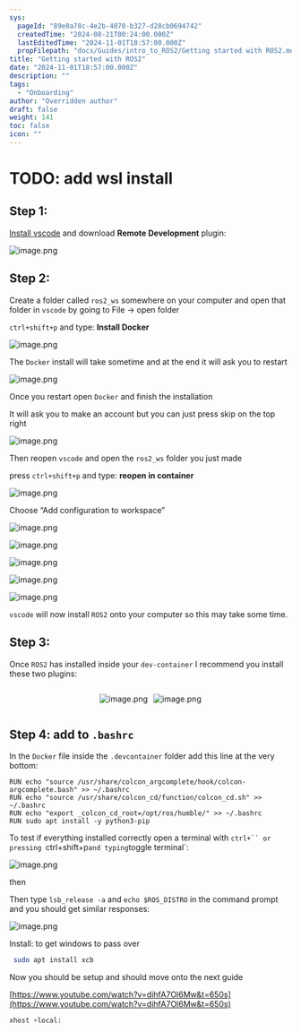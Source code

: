 ```yaml
---
sys:
  pageId: "89e0a78c-4e2b-4070-b327-d28cb0694742"
  createdTime: "2024-08-21T00:24:00.000Z"
  lastEditedTime: "2024-11-01T18:57:00.000Z"
  propFilepath: "docs/Guides/intro_to_ROS2/Getting started with ROS2.md"
title: "Getting started with ROS2"
date: "2024-11-01T18:57:00.000Z"
description: ""
tags:
  - "Onboarding"
author: "Overridden author"
draft: false
weight: 141
toc: false
icon: ""
---
```


# TODO: add wsl install

## Step 1:

[Install vscode](https://code.visualstudio.com/download) and download **Remote Development** plugin:

![image.png](https://prod-files-secure.s3.us-west-2.amazonaws.com/d518164a-d88e-44d1-a4ee-3adb3bd8bce0/efb52993-1881-4a40-b95e-6f020334f022/image.png?X-Amz-Algorithm=AWS4-HMAC-SHA256&X-Amz-Content-Sha256=UNSIGNED-PAYLOAD&X-Amz-Credential=ASIAZI2LB466S3OXTUAF%2F20250421%2Fus-west-2%2Fs3%2Faws4_request&X-Amz-Date=20250421T004232Z&X-Amz-Expires=3600&X-Amz-Security-Token=IQoJb3JpZ2luX2VjECYaCXVzLXdlc3QtMiJGMEQCIHk6ChDyoZw0pKOAcb%2BpT47DvX4%2FZj50wPCNe3sn8G%2BZAiBhZ0y0cwc5Eh9exiLdgW7VofoVqFl3b0IH7mKMCaWsJCqIBAiv%2F%2F%2F%2F%2F%2F%2F%2F%2F%2F8BEAAaDDYzNzQyMzE4MzgwNSIMwoC4IgBS6bHDluI%2FKtwDeLgCeXiAKNGSiWXhjVn6TZ1txJSy%2BU1Gt6TIt7PhSBa1%2BRGT%2FbIfW5bAGoiMkGvSu29dCK9KSze5hVxKyG3ZjHdkfPSVUJOtQIEaonP7cYxMV4JRKTnLA23k%2FarDVHQAzbSIvLoGe78JmEbKcJsrVIKKmX2cLpOQMZu0gwjWS0icE%2BKZUJAy0uo5VJeKykEj0crbrMvqAtzyfQEjlQU7J5pdxYswpvetlkp3UggqGIF4XQN04Xrd%2BlksT3UtjN4B7wxaXp7MRIt71FDUZhHnx66b2OH%2Fx3HT3ZQUNdF9HuUfGxchWZ3RVqONU5mT3xdUenafhqwzQLoucIUoOQfu3rVJdsj2eeaCsHMqFMzSGGfdGaEUK%2BI9MkPG7R8MJvBnKWbnYcogrudlO1cbGa4qlz5ybyt%2Br13i28up5UbQmlpzw3EKgzR2pQrqT0pvZ5e%2Ftltm%2FwkNRi34YWG0Kzwr3Y7OnXRCAbjRCy9QPthI16ebEAmmgSTok6tm%2FTw8QO90RmY%2FIbXz15z%2B5DJHazDPFzvU4feyW%2BLWyPUKRqdvP1c3ZCqhGHzQ3SQ139c3vV%2BBvokEb%2BSQSgt59b9c6r8XuL6CHTzxaAlfIDAANIWXp%2F1haN57iT7JLeLuu2IwgduVwAY6pgF43XI55UdSLQV31ImkfNNhmkrilxDNv5VCDQ7pgwjNvzYDRtb5ShMNcx3NH3nmEAYNiryFUs8wkrKOOkRcbCUJvBWig%2FY5CY7t1BBf0Ruka1XUFxUTUplz16%2B2h8bDt9Y4Ic%2BF%2FsJ1xyPBn6GP7BnRG8dp2DIR98alA4BWqObpyxn2io6vY10AzmZmmgJdMmgKKbMBFOh75V2s4Cjw08YQJlVL2hRi&X-Amz-Signature=bfe1e0fba1825d403fb5d023db1976675167bb7337b336518252c2d5635df017&X-Amz-SignedHeaders=host&x-id=GetObject)

## Step 2:

Create a folder called `ros2_ws` somewhere on your computer and open that folder in `vscode` by going to File → open folder 

`ctrl+shift+p` and type: **Install Docker**

![image.png](https://prod-files-secure.s3.us-west-2.amazonaws.com/d518164a-d88e-44d1-a4ee-3adb3bd8bce0/2269dc0e-1cd5-47ff-bceb-c04ad9b2eab0/image.png?X-Amz-Algorithm=AWS4-HMAC-SHA256&X-Amz-Content-Sha256=UNSIGNED-PAYLOAD&X-Amz-Credential=ASIAZI2LB466S3OXTUAF%2F20250421%2Fus-west-2%2Fs3%2Faws4_request&X-Amz-Date=20250421T004232Z&X-Amz-Expires=3600&X-Amz-Security-Token=IQoJb3JpZ2luX2VjECYaCXVzLXdlc3QtMiJGMEQCIHk6ChDyoZw0pKOAcb%2BpT47DvX4%2FZj50wPCNe3sn8G%2BZAiBhZ0y0cwc5Eh9exiLdgW7VofoVqFl3b0IH7mKMCaWsJCqIBAiv%2F%2F%2F%2F%2F%2F%2F%2F%2F%2F8BEAAaDDYzNzQyMzE4MzgwNSIMwoC4IgBS6bHDluI%2FKtwDeLgCeXiAKNGSiWXhjVn6TZ1txJSy%2BU1Gt6TIt7PhSBa1%2BRGT%2FbIfW5bAGoiMkGvSu29dCK9KSze5hVxKyG3ZjHdkfPSVUJOtQIEaonP7cYxMV4JRKTnLA23k%2FarDVHQAzbSIvLoGe78JmEbKcJsrVIKKmX2cLpOQMZu0gwjWS0icE%2BKZUJAy0uo5VJeKykEj0crbrMvqAtzyfQEjlQU7J5pdxYswpvetlkp3UggqGIF4XQN04Xrd%2BlksT3UtjN4B7wxaXp7MRIt71FDUZhHnx66b2OH%2Fx3HT3ZQUNdF9HuUfGxchWZ3RVqONU5mT3xdUenafhqwzQLoucIUoOQfu3rVJdsj2eeaCsHMqFMzSGGfdGaEUK%2BI9MkPG7R8MJvBnKWbnYcogrudlO1cbGa4qlz5ybyt%2Br13i28up5UbQmlpzw3EKgzR2pQrqT0pvZ5e%2Ftltm%2FwkNRi34YWG0Kzwr3Y7OnXRCAbjRCy9QPthI16ebEAmmgSTok6tm%2FTw8QO90RmY%2FIbXz15z%2B5DJHazDPFzvU4feyW%2BLWyPUKRqdvP1c3ZCqhGHzQ3SQ139c3vV%2BBvokEb%2BSQSgt59b9c6r8XuL6CHTzxaAlfIDAANIWXp%2F1haN57iT7JLeLuu2IwgduVwAY6pgF43XI55UdSLQV31ImkfNNhmkrilxDNv5VCDQ7pgwjNvzYDRtb5ShMNcx3NH3nmEAYNiryFUs8wkrKOOkRcbCUJvBWig%2FY5CY7t1BBf0Ruka1XUFxUTUplz16%2B2h8bDt9Y4Ic%2BF%2FsJ1xyPBn6GP7BnRG8dp2DIR98alA4BWqObpyxn2io6vY10AzmZmmgJdMmgKKbMBFOh75V2s4Cjw08YQJlVL2hRi&X-Amz-Signature=32a00533befea4894ee1aa31c6169b4732b86444d3cde721050dab3a34d798ab&X-Amz-SignedHeaders=host&x-id=GetObject)

The `Docker` install will take sometime and at the end it will ask you to restart

![image.png](https://prod-files-secure.s3.us-west-2.amazonaws.com/d518164a-d88e-44d1-a4ee-3adb3bd8bce0/ed233f78-be33-4b1f-b89c-9c346c0e961e/image.png?X-Amz-Algorithm=AWS4-HMAC-SHA256&X-Amz-Content-Sha256=UNSIGNED-PAYLOAD&X-Amz-Credential=ASIAZI2LB466S3OXTUAF%2F20250421%2Fus-west-2%2Fs3%2Faws4_request&X-Amz-Date=20250421T004232Z&X-Amz-Expires=3600&X-Amz-Security-Token=IQoJb3JpZ2luX2VjECYaCXVzLXdlc3QtMiJGMEQCIHk6ChDyoZw0pKOAcb%2BpT47DvX4%2FZj50wPCNe3sn8G%2BZAiBhZ0y0cwc5Eh9exiLdgW7VofoVqFl3b0IH7mKMCaWsJCqIBAiv%2F%2F%2F%2F%2F%2F%2F%2F%2F%2F8BEAAaDDYzNzQyMzE4MzgwNSIMwoC4IgBS6bHDluI%2FKtwDeLgCeXiAKNGSiWXhjVn6TZ1txJSy%2BU1Gt6TIt7PhSBa1%2BRGT%2FbIfW5bAGoiMkGvSu29dCK9KSze5hVxKyG3ZjHdkfPSVUJOtQIEaonP7cYxMV4JRKTnLA23k%2FarDVHQAzbSIvLoGe78JmEbKcJsrVIKKmX2cLpOQMZu0gwjWS0icE%2BKZUJAy0uo5VJeKykEj0crbrMvqAtzyfQEjlQU7J5pdxYswpvetlkp3UggqGIF4XQN04Xrd%2BlksT3UtjN4B7wxaXp7MRIt71FDUZhHnx66b2OH%2Fx3HT3ZQUNdF9HuUfGxchWZ3RVqONU5mT3xdUenafhqwzQLoucIUoOQfu3rVJdsj2eeaCsHMqFMzSGGfdGaEUK%2BI9MkPG7R8MJvBnKWbnYcogrudlO1cbGa4qlz5ybyt%2Br13i28up5UbQmlpzw3EKgzR2pQrqT0pvZ5e%2Ftltm%2FwkNRi34YWG0Kzwr3Y7OnXRCAbjRCy9QPthI16ebEAmmgSTok6tm%2FTw8QO90RmY%2FIbXz15z%2B5DJHazDPFzvU4feyW%2BLWyPUKRqdvP1c3ZCqhGHzQ3SQ139c3vV%2BBvokEb%2BSQSgt59b9c6r8XuL6CHTzxaAlfIDAANIWXp%2F1haN57iT7JLeLuu2IwgduVwAY6pgF43XI55UdSLQV31ImkfNNhmkrilxDNv5VCDQ7pgwjNvzYDRtb5ShMNcx3NH3nmEAYNiryFUs8wkrKOOkRcbCUJvBWig%2FY5CY7t1BBf0Ruka1XUFxUTUplz16%2B2h8bDt9Y4Ic%2BF%2FsJ1xyPBn6GP7BnRG8dp2DIR98alA4BWqObpyxn2io6vY10AzmZmmgJdMmgKKbMBFOh75V2s4Cjw08YQJlVL2hRi&X-Amz-Signature=5acc60d5c5a25467112c5c0a269ade76b8a6582445c1ec0a852a9cb5c488aa03&X-Amz-SignedHeaders=host&x-id=GetObject)

Once you restart open `Docker` and finish the installation

It will ask you to make an account but you can just press skip on the top right

![image.png](https://prod-files-secure.s3.us-west-2.amazonaws.com/d518164a-d88e-44d1-a4ee-3adb3bd8bce0/21010ad9-1659-4fd9-9f59-9932a09b2a3d/image.png?X-Amz-Algorithm=AWS4-HMAC-SHA256&X-Amz-Content-Sha256=UNSIGNED-PAYLOAD&X-Amz-Credential=ASIAZI2LB466S3OXTUAF%2F20250421%2Fus-west-2%2Fs3%2Faws4_request&X-Amz-Date=20250421T004232Z&X-Amz-Expires=3600&X-Amz-Security-Token=IQoJb3JpZ2luX2VjECYaCXVzLXdlc3QtMiJGMEQCIHk6ChDyoZw0pKOAcb%2BpT47DvX4%2FZj50wPCNe3sn8G%2BZAiBhZ0y0cwc5Eh9exiLdgW7VofoVqFl3b0IH7mKMCaWsJCqIBAiv%2F%2F%2F%2F%2F%2F%2F%2F%2F%2F8BEAAaDDYzNzQyMzE4MzgwNSIMwoC4IgBS6bHDluI%2FKtwDeLgCeXiAKNGSiWXhjVn6TZ1txJSy%2BU1Gt6TIt7PhSBa1%2BRGT%2FbIfW5bAGoiMkGvSu29dCK9KSze5hVxKyG3ZjHdkfPSVUJOtQIEaonP7cYxMV4JRKTnLA23k%2FarDVHQAzbSIvLoGe78JmEbKcJsrVIKKmX2cLpOQMZu0gwjWS0icE%2BKZUJAy0uo5VJeKykEj0crbrMvqAtzyfQEjlQU7J5pdxYswpvetlkp3UggqGIF4XQN04Xrd%2BlksT3UtjN4B7wxaXp7MRIt71FDUZhHnx66b2OH%2Fx3HT3ZQUNdF9HuUfGxchWZ3RVqONU5mT3xdUenafhqwzQLoucIUoOQfu3rVJdsj2eeaCsHMqFMzSGGfdGaEUK%2BI9MkPG7R8MJvBnKWbnYcogrudlO1cbGa4qlz5ybyt%2Br13i28up5UbQmlpzw3EKgzR2pQrqT0pvZ5e%2Ftltm%2FwkNRi34YWG0Kzwr3Y7OnXRCAbjRCy9QPthI16ebEAmmgSTok6tm%2FTw8QO90RmY%2FIbXz15z%2B5DJHazDPFzvU4feyW%2BLWyPUKRqdvP1c3ZCqhGHzQ3SQ139c3vV%2BBvokEb%2BSQSgt59b9c6r8XuL6CHTzxaAlfIDAANIWXp%2F1haN57iT7JLeLuu2IwgduVwAY6pgF43XI55UdSLQV31ImkfNNhmkrilxDNv5VCDQ7pgwjNvzYDRtb5ShMNcx3NH3nmEAYNiryFUs8wkrKOOkRcbCUJvBWig%2FY5CY7t1BBf0Ruka1XUFxUTUplz16%2B2h8bDt9Y4Ic%2BF%2FsJ1xyPBn6GP7BnRG8dp2DIR98alA4BWqObpyxn2io6vY10AzmZmmgJdMmgKKbMBFOh75V2s4Cjw08YQJlVL2hRi&X-Amz-Signature=a1d0950100091487b0f07a9d6cc7bf3c263f24ab22d1fc9f0692f863c83fe46a&X-Amz-SignedHeaders=host&x-id=GetObject)

Then reopen `vscode` and open the `ros2_ws` folder you just made

press `ctrl+shift+p` and type: **reopen in container**

![image.png](https://prod-files-secure.s3.us-west-2.amazonaws.com/d518164a-d88e-44d1-a4ee-3adb3bd8bce0/4e93b8c2-41ad-488c-8095-c74205196118/image.png?X-Amz-Algorithm=AWS4-HMAC-SHA256&X-Amz-Content-Sha256=UNSIGNED-PAYLOAD&X-Amz-Credential=ASIAZI2LB466S3OXTUAF%2F20250421%2Fus-west-2%2Fs3%2Faws4_request&X-Amz-Date=20250421T004232Z&X-Amz-Expires=3600&X-Amz-Security-Token=IQoJb3JpZ2luX2VjECYaCXVzLXdlc3QtMiJGMEQCIHk6ChDyoZw0pKOAcb%2BpT47DvX4%2FZj50wPCNe3sn8G%2BZAiBhZ0y0cwc5Eh9exiLdgW7VofoVqFl3b0IH7mKMCaWsJCqIBAiv%2F%2F%2F%2F%2F%2F%2F%2F%2F%2F8BEAAaDDYzNzQyMzE4MzgwNSIMwoC4IgBS6bHDluI%2FKtwDeLgCeXiAKNGSiWXhjVn6TZ1txJSy%2BU1Gt6TIt7PhSBa1%2BRGT%2FbIfW5bAGoiMkGvSu29dCK9KSze5hVxKyG3ZjHdkfPSVUJOtQIEaonP7cYxMV4JRKTnLA23k%2FarDVHQAzbSIvLoGe78JmEbKcJsrVIKKmX2cLpOQMZu0gwjWS0icE%2BKZUJAy0uo5VJeKykEj0crbrMvqAtzyfQEjlQU7J5pdxYswpvetlkp3UggqGIF4XQN04Xrd%2BlksT3UtjN4B7wxaXp7MRIt71FDUZhHnx66b2OH%2Fx3HT3ZQUNdF9HuUfGxchWZ3RVqONU5mT3xdUenafhqwzQLoucIUoOQfu3rVJdsj2eeaCsHMqFMzSGGfdGaEUK%2BI9MkPG7R8MJvBnKWbnYcogrudlO1cbGa4qlz5ybyt%2Br13i28up5UbQmlpzw3EKgzR2pQrqT0pvZ5e%2Ftltm%2FwkNRi34YWG0Kzwr3Y7OnXRCAbjRCy9QPthI16ebEAmmgSTok6tm%2FTw8QO90RmY%2FIbXz15z%2B5DJHazDPFzvU4feyW%2BLWyPUKRqdvP1c3ZCqhGHzQ3SQ139c3vV%2BBvokEb%2BSQSgt59b9c6r8XuL6CHTzxaAlfIDAANIWXp%2F1haN57iT7JLeLuu2IwgduVwAY6pgF43XI55UdSLQV31ImkfNNhmkrilxDNv5VCDQ7pgwjNvzYDRtb5ShMNcx3NH3nmEAYNiryFUs8wkrKOOkRcbCUJvBWig%2FY5CY7t1BBf0Ruka1XUFxUTUplz16%2B2h8bDt9Y4Ic%2BF%2FsJ1xyPBn6GP7BnRG8dp2DIR98alA4BWqObpyxn2io6vY10AzmZmmgJdMmgKKbMBFOh75V2s4Cjw08YQJlVL2hRi&X-Amz-Signature=52924fbcaf0d2448be0cd431e39ed3fe3a9cda6c440eab87108ce7867b584bca&X-Amz-SignedHeaders=host&x-id=GetObject)

Choose “Add configuration to workspace”

![image.png](https://prod-files-secure.s3.us-west-2.amazonaws.com/d518164a-d88e-44d1-a4ee-3adb3bd8bce0/9560b282-5060-4989-ba37-97e7b2c22476/image.png?X-Amz-Algorithm=AWS4-HMAC-SHA256&X-Amz-Content-Sha256=UNSIGNED-PAYLOAD&X-Amz-Credential=ASIAZI2LB466S3OXTUAF%2F20250421%2Fus-west-2%2Fs3%2Faws4_request&X-Amz-Date=20250421T004232Z&X-Amz-Expires=3600&X-Amz-Security-Token=IQoJb3JpZ2luX2VjECYaCXVzLXdlc3QtMiJGMEQCIHk6ChDyoZw0pKOAcb%2BpT47DvX4%2FZj50wPCNe3sn8G%2BZAiBhZ0y0cwc5Eh9exiLdgW7VofoVqFl3b0IH7mKMCaWsJCqIBAiv%2F%2F%2F%2F%2F%2F%2F%2F%2F%2F8BEAAaDDYzNzQyMzE4MzgwNSIMwoC4IgBS6bHDluI%2FKtwDeLgCeXiAKNGSiWXhjVn6TZ1txJSy%2BU1Gt6TIt7PhSBa1%2BRGT%2FbIfW5bAGoiMkGvSu29dCK9KSze5hVxKyG3ZjHdkfPSVUJOtQIEaonP7cYxMV4JRKTnLA23k%2FarDVHQAzbSIvLoGe78JmEbKcJsrVIKKmX2cLpOQMZu0gwjWS0icE%2BKZUJAy0uo5VJeKykEj0crbrMvqAtzyfQEjlQU7J5pdxYswpvetlkp3UggqGIF4XQN04Xrd%2BlksT3UtjN4B7wxaXp7MRIt71FDUZhHnx66b2OH%2Fx3HT3ZQUNdF9HuUfGxchWZ3RVqONU5mT3xdUenafhqwzQLoucIUoOQfu3rVJdsj2eeaCsHMqFMzSGGfdGaEUK%2BI9MkPG7R8MJvBnKWbnYcogrudlO1cbGa4qlz5ybyt%2Br13i28up5UbQmlpzw3EKgzR2pQrqT0pvZ5e%2Ftltm%2FwkNRi34YWG0Kzwr3Y7OnXRCAbjRCy9QPthI16ebEAmmgSTok6tm%2FTw8QO90RmY%2FIbXz15z%2B5DJHazDPFzvU4feyW%2BLWyPUKRqdvP1c3ZCqhGHzQ3SQ139c3vV%2BBvokEb%2BSQSgt59b9c6r8XuL6CHTzxaAlfIDAANIWXp%2F1haN57iT7JLeLuu2IwgduVwAY6pgF43XI55UdSLQV31ImkfNNhmkrilxDNv5VCDQ7pgwjNvzYDRtb5ShMNcx3NH3nmEAYNiryFUs8wkrKOOkRcbCUJvBWig%2FY5CY7t1BBf0Ruka1XUFxUTUplz16%2B2h8bDt9Y4Ic%2BF%2FsJ1xyPBn6GP7BnRG8dp2DIR98alA4BWqObpyxn2io6vY10AzmZmmgJdMmgKKbMBFOh75V2s4Cjw08YQJlVL2hRi&X-Amz-Signature=4b03c58923522e9ac0302b90108983c99cd5645ae2711daea4cc96c7dea1b624&X-Amz-SignedHeaders=host&x-id=GetObject)

![image.png](https://prod-files-secure.s3.us-west-2.amazonaws.com/d518164a-d88e-44d1-a4ee-3adb3bd8bce0/2ee63f81-886b-48e8-a553-dc6e5eac99e4/image.png?X-Amz-Algorithm=AWS4-HMAC-SHA256&X-Amz-Content-Sha256=UNSIGNED-PAYLOAD&X-Amz-Credential=ASIAZI2LB466S3OXTUAF%2F20250421%2Fus-west-2%2Fs3%2Faws4_request&X-Amz-Date=20250421T004232Z&X-Amz-Expires=3600&X-Amz-Security-Token=IQoJb3JpZ2luX2VjECYaCXVzLXdlc3QtMiJGMEQCIHk6ChDyoZw0pKOAcb%2BpT47DvX4%2FZj50wPCNe3sn8G%2BZAiBhZ0y0cwc5Eh9exiLdgW7VofoVqFl3b0IH7mKMCaWsJCqIBAiv%2F%2F%2F%2F%2F%2F%2F%2F%2F%2F8BEAAaDDYzNzQyMzE4MzgwNSIMwoC4IgBS6bHDluI%2FKtwDeLgCeXiAKNGSiWXhjVn6TZ1txJSy%2BU1Gt6TIt7PhSBa1%2BRGT%2FbIfW5bAGoiMkGvSu29dCK9KSze5hVxKyG3ZjHdkfPSVUJOtQIEaonP7cYxMV4JRKTnLA23k%2FarDVHQAzbSIvLoGe78JmEbKcJsrVIKKmX2cLpOQMZu0gwjWS0icE%2BKZUJAy0uo5VJeKykEj0crbrMvqAtzyfQEjlQU7J5pdxYswpvetlkp3UggqGIF4XQN04Xrd%2BlksT3UtjN4B7wxaXp7MRIt71FDUZhHnx66b2OH%2Fx3HT3ZQUNdF9HuUfGxchWZ3RVqONU5mT3xdUenafhqwzQLoucIUoOQfu3rVJdsj2eeaCsHMqFMzSGGfdGaEUK%2BI9MkPG7R8MJvBnKWbnYcogrudlO1cbGa4qlz5ybyt%2Br13i28up5UbQmlpzw3EKgzR2pQrqT0pvZ5e%2Ftltm%2FwkNRi34YWG0Kzwr3Y7OnXRCAbjRCy9QPthI16ebEAmmgSTok6tm%2FTw8QO90RmY%2FIbXz15z%2B5DJHazDPFzvU4feyW%2BLWyPUKRqdvP1c3ZCqhGHzQ3SQ139c3vV%2BBvokEb%2BSQSgt59b9c6r8XuL6CHTzxaAlfIDAANIWXp%2F1haN57iT7JLeLuu2IwgduVwAY6pgF43XI55UdSLQV31ImkfNNhmkrilxDNv5VCDQ7pgwjNvzYDRtb5ShMNcx3NH3nmEAYNiryFUs8wkrKOOkRcbCUJvBWig%2FY5CY7t1BBf0Ruka1XUFxUTUplz16%2B2h8bDt9Y4Ic%2BF%2FsJ1xyPBn6GP7BnRG8dp2DIR98alA4BWqObpyxn2io6vY10AzmZmmgJdMmgKKbMBFOh75V2s4Cjw08YQJlVL2hRi&X-Amz-Signature=74eb16356d8aaeafc1ae43ca6307cb11cc2f93c009f88e6eddf7891db22048c1&X-Amz-SignedHeaders=host&x-id=GetObject)

![image.png](https://prod-files-secure.s3.us-west-2.amazonaws.com/d518164a-d88e-44d1-a4ee-3adb3bd8bce0/ae1580b2-b048-407e-aed9-b584224a7a04/image.png?X-Amz-Algorithm=AWS4-HMAC-SHA256&X-Amz-Content-Sha256=UNSIGNED-PAYLOAD&X-Amz-Credential=ASIAZI2LB466S3OXTUAF%2F20250421%2Fus-west-2%2Fs3%2Faws4_request&X-Amz-Date=20250421T004232Z&X-Amz-Expires=3600&X-Amz-Security-Token=IQoJb3JpZ2luX2VjECYaCXVzLXdlc3QtMiJGMEQCIHk6ChDyoZw0pKOAcb%2BpT47DvX4%2FZj50wPCNe3sn8G%2BZAiBhZ0y0cwc5Eh9exiLdgW7VofoVqFl3b0IH7mKMCaWsJCqIBAiv%2F%2F%2F%2F%2F%2F%2F%2F%2F%2F8BEAAaDDYzNzQyMzE4MzgwNSIMwoC4IgBS6bHDluI%2FKtwDeLgCeXiAKNGSiWXhjVn6TZ1txJSy%2BU1Gt6TIt7PhSBa1%2BRGT%2FbIfW5bAGoiMkGvSu29dCK9KSze5hVxKyG3ZjHdkfPSVUJOtQIEaonP7cYxMV4JRKTnLA23k%2FarDVHQAzbSIvLoGe78JmEbKcJsrVIKKmX2cLpOQMZu0gwjWS0icE%2BKZUJAy0uo5VJeKykEj0crbrMvqAtzyfQEjlQU7J5pdxYswpvetlkp3UggqGIF4XQN04Xrd%2BlksT3UtjN4B7wxaXp7MRIt71FDUZhHnx66b2OH%2Fx3HT3ZQUNdF9HuUfGxchWZ3RVqONU5mT3xdUenafhqwzQLoucIUoOQfu3rVJdsj2eeaCsHMqFMzSGGfdGaEUK%2BI9MkPG7R8MJvBnKWbnYcogrudlO1cbGa4qlz5ybyt%2Br13i28up5UbQmlpzw3EKgzR2pQrqT0pvZ5e%2Ftltm%2FwkNRi34YWG0Kzwr3Y7OnXRCAbjRCy9QPthI16ebEAmmgSTok6tm%2FTw8QO90RmY%2FIbXz15z%2B5DJHazDPFzvU4feyW%2BLWyPUKRqdvP1c3ZCqhGHzQ3SQ139c3vV%2BBvokEb%2BSQSgt59b9c6r8XuL6CHTzxaAlfIDAANIWXp%2F1haN57iT7JLeLuu2IwgduVwAY6pgF43XI55UdSLQV31ImkfNNhmkrilxDNv5VCDQ7pgwjNvzYDRtb5ShMNcx3NH3nmEAYNiryFUs8wkrKOOkRcbCUJvBWig%2FY5CY7t1BBf0Ruka1XUFxUTUplz16%2B2h8bDt9Y4Ic%2BF%2FsJ1xyPBn6GP7BnRG8dp2DIR98alA4BWqObpyxn2io6vY10AzmZmmgJdMmgKKbMBFOh75V2s4Cjw08YQJlVL2hRi&X-Amz-Signature=dc81de51c5c05e21dd6a8628e4812fed0535cdb77d33b3e68a24282d5fa3b98e&X-Amz-SignedHeaders=host&x-id=GetObject)

![image.png](https://prod-files-secure.s3.us-west-2.amazonaws.com/d518164a-d88e-44d1-a4ee-3adb3bd8bce0/53255b28-f75e-430f-b9e3-c0ac8577e42b/image.png?X-Amz-Algorithm=AWS4-HMAC-SHA256&X-Amz-Content-Sha256=UNSIGNED-PAYLOAD&X-Amz-Credential=ASIAZI2LB466S3OXTUAF%2F20250421%2Fus-west-2%2Fs3%2Faws4_request&X-Amz-Date=20250421T004232Z&X-Amz-Expires=3600&X-Amz-Security-Token=IQoJb3JpZ2luX2VjECYaCXVzLXdlc3QtMiJGMEQCIHk6ChDyoZw0pKOAcb%2BpT47DvX4%2FZj50wPCNe3sn8G%2BZAiBhZ0y0cwc5Eh9exiLdgW7VofoVqFl3b0IH7mKMCaWsJCqIBAiv%2F%2F%2F%2F%2F%2F%2F%2F%2F%2F8BEAAaDDYzNzQyMzE4MzgwNSIMwoC4IgBS6bHDluI%2FKtwDeLgCeXiAKNGSiWXhjVn6TZ1txJSy%2BU1Gt6TIt7PhSBa1%2BRGT%2FbIfW5bAGoiMkGvSu29dCK9KSze5hVxKyG3ZjHdkfPSVUJOtQIEaonP7cYxMV4JRKTnLA23k%2FarDVHQAzbSIvLoGe78JmEbKcJsrVIKKmX2cLpOQMZu0gwjWS0icE%2BKZUJAy0uo5VJeKykEj0crbrMvqAtzyfQEjlQU7J5pdxYswpvetlkp3UggqGIF4XQN04Xrd%2BlksT3UtjN4B7wxaXp7MRIt71FDUZhHnx66b2OH%2Fx3HT3ZQUNdF9HuUfGxchWZ3RVqONU5mT3xdUenafhqwzQLoucIUoOQfu3rVJdsj2eeaCsHMqFMzSGGfdGaEUK%2BI9MkPG7R8MJvBnKWbnYcogrudlO1cbGa4qlz5ybyt%2Br13i28up5UbQmlpzw3EKgzR2pQrqT0pvZ5e%2Ftltm%2FwkNRi34YWG0Kzwr3Y7OnXRCAbjRCy9QPthI16ebEAmmgSTok6tm%2FTw8QO90RmY%2FIbXz15z%2B5DJHazDPFzvU4feyW%2BLWyPUKRqdvP1c3ZCqhGHzQ3SQ139c3vV%2BBvokEb%2BSQSgt59b9c6r8XuL6CHTzxaAlfIDAANIWXp%2F1haN57iT7JLeLuu2IwgduVwAY6pgF43XI55UdSLQV31ImkfNNhmkrilxDNv5VCDQ7pgwjNvzYDRtb5ShMNcx3NH3nmEAYNiryFUs8wkrKOOkRcbCUJvBWig%2FY5CY7t1BBf0Ruka1XUFxUTUplz16%2B2h8bDt9Y4Ic%2BF%2FsJ1xyPBn6GP7BnRG8dp2DIR98alA4BWqObpyxn2io6vY10AzmZmmgJdMmgKKbMBFOh75V2s4Cjw08YQJlVL2hRi&X-Amz-Signature=d4a8bfc5fb8af5668473053444b4d2c38571539b6e3d6292529074e3c4f24ced&X-Amz-SignedHeaders=host&x-id=GetObject)

![image.png](https://prod-files-secure.s3.us-west-2.amazonaws.com/d518164a-d88e-44d1-a4ee-3adb3bd8bce0/7c562767-5af9-4ffb-97d1-327bcdf4ee00/image.png?X-Amz-Algorithm=AWS4-HMAC-SHA256&X-Amz-Content-Sha256=UNSIGNED-PAYLOAD&X-Amz-Credential=ASIAZI2LB466S3OXTUAF%2F20250421%2Fus-west-2%2Fs3%2Faws4_request&X-Amz-Date=20250421T004232Z&X-Amz-Expires=3600&X-Amz-Security-Token=IQoJb3JpZ2luX2VjECYaCXVzLXdlc3QtMiJGMEQCIHk6ChDyoZw0pKOAcb%2BpT47DvX4%2FZj50wPCNe3sn8G%2BZAiBhZ0y0cwc5Eh9exiLdgW7VofoVqFl3b0IH7mKMCaWsJCqIBAiv%2F%2F%2F%2F%2F%2F%2F%2F%2F%2F8BEAAaDDYzNzQyMzE4MzgwNSIMwoC4IgBS6bHDluI%2FKtwDeLgCeXiAKNGSiWXhjVn6TZ1txJSy%2BU1Gt6TIt7PhSBa1%2BRGT%2FbIfW5bAGoiMkGvSu29dCK9KSze5hVxKyG3ZjHdkfPSVUJOtQIEaonP7cYxMV4JRKTnLA23k%2FarDVHQAzbSIvLoGe78JmEbKcJsrVIKKmX2cLpOQMZu0gwjWS0icE%2BKZUJAy0uo5VJeKykEj0crbrMvqAtzyfQEjlQU7J5pdxYswpvetlkp3UggqGIF4XQN04Xrd%2BlksT3UtjN4B7wxaXp7MRIt71FDUZhHnx66b2OH%2Fx3HT3ZQUNdF9HuUfGxchWZ3RVqONU5mT3xdUenafhqwzQLoucIUoOQfu3rVJdsj2eeaCsHMqFMzSGGfdGaEUK%2BI9MkPG7R8MJvBnKWbnYcogrudlO1cbGa4qlz5ybyt%2Br13i28up5UbQmlpzw3EKgzR2pQrqT0pvZ5e%2Ftltm%2FwkNRi34YWG0Kzwr3Y7OnXRCAbjRCy9QPthI16ebEAmmgSTok6tm%2FTw8QO90RmY%2FIbXz15z%2B5DJHazDPFzvU4feyW%2BLWyPUKRqdvP1c3ZCqhGHzQ3SQ139c3vV%2BBvokEb%2BSQSgt59b9c6r8XuL6CHTzxaAlfIDAANIWXp%2F1haN57iT7JLeLuu2IwgduVwAY6pgF43XI55UdSLQV31ImkfNNhmkrilxDNv5VCDQ7pgwjNvzYDRtb5ShMNcx3NH3nmEAYNiryFUs8wkrKOOkRcbCUJvBWig%2FY5CY7t1BBf0Ruka1XUFxUTUplz16%2B2h8bDt9Y4Ic%2BF%2FsJ1xyPBn6GP7BnRG8dp2DIR98alA4BWqObpyxn2io6vY10AzmZmmgJdMmgKKbMBFOh75V2s4Cjw08YQJlVL2hRi&X-Amz-Signature=4af8ff6f96287fbcf582a2a0307adaf948d492280bf9ab7a3cf65e6c32567c2f&X-Amz-SignedHeaders=host&x-id=GetObject)

`vscode` will now install `ROS2` onto your computer so this may take some time.

## Step 3:

Once `ROS2` has installed inside your `dev-container` I recommend you install these two plugins:

<div style="display: flex;flex-direction: row; column-gap:10px; max-width: 630px;justify-content: center;">
<div>

![image.png](https://prod-files-secure.s3.us-west-2.amazonaws.com/d518164a-d88e-44d1-a4ee-3adb3bd8bce0/3fc3d550-5a54-4ba1-ba6b-faa01cdb7369/image.png?X-Amz-Algorithm=AWS4-HMAC-SHA256&X-Amz-Content-Sha256=UNSIGNED-PAYLOAD&X-Amz-Credential=ASIAZI2LB466YR65J46C%2F20250421%2Fus-west-2%2Fs3%2Faws4_request&X-Amz-Date=20250421T004236Z&X-Amz-Expires=3600&X-Amz-Security-Token=IQoJb3JpZ2luX2VjECYaCXVzLXdlc3QtMiJGMEQCIHdZzGk%2B%2B5razihdP3cekOIwtqGgZ4dW9SyTWdsvkyyQAiAlIyNjC9EJqtKSoor5pVKMLbZwvcPmR7bUzrteP2LZhyqIBAiv%2F%2F%2F%2F%2F%2F%2F%2F%2F%2F8BEAAaDDYzNzQyMzE4MzgwNSIMErZw2KKsP7azo2p7KtwDmXIW4yrZasssqEsWUDRoocksQOLSHEVgEBSaWdHduONzodZH1B%2FFEuXvVPB2ehu8R9CqJ%2Fg%2BN1ncXxg6ICsFU3o2bGNoaUJVMvwfxGFq47VoX6Zx52RA216G3zA2Jh0eJidKyB7HrVLH1AQA0tMefVDQ1JMSmZLwZkKY7vrZI8jufiOie1cNE3hjg5%2FpHvjfCEROrdqln212EvnqGJZa1FlGPvHsMA5sy34VbC0zNtLdPoIVPJEe6OeXdobLvjpKor%2FObdC3soa1iePPX90RXylhG748UouSynChyHBX%2BDs745xR4u7afsnpeMvRERGUSeVtualtG9%2FKdzdKrHHHhGLs90fQ1NPcvh4sGL6sHdDA3exicTnAws7mYT5uFflTct3xR5khYhfZzDlCCGj4QfAQQ5qaGGMvz371kTw02LuvN%2BVcrYjOyLfsuhNTxYSSKelD%2FPyvjeAMG0iIJqqKMBoWbVhRzYALJCt7oaBrwnf7%2F5gCALr8Di9RALLQm3RGtNIRXPK9WD%2BeTXZuC4noFgmdrU8hkj9CWRlqn2BeqQLnqWnahcBv5iwrsV43Oe1D%2BY5UR%2FbXVh0ZwUPBLwSj5v5Zn3%2BeO0xxbrm1kBbFw%2B%2B%2FaRFzUuFFToGzTXEwxNuVwAY6pgH00af22KYeLoTddDKaeIe39nGmA7ChsOFK8u8uhBOi%2FYKWg1j1u2DGadIJ%2B8bCRfarFtTjeQF1I3QA1uQV803S535Ax%2Ffc8yBtz3S0P%2F3xoFHOR0%2FnOoifopMmbwuzVGtDUO7GRNyl%2Br9DKnalI1exYoy7IG9oden9EJXkmEvHDjrDi7HIQDsGlURXI3g%2FsaWAYE41pGjww1Ky1iTJGGqITGWhhlqk&X-Amz-Signature=002a5f61d83378adfec9836a70f1d76f01d439cb3a1666a33e03a40a7106cd39&X-Amz-SignedHeaders=host&x-id=GetObject)

</div>
<div>

![image.png](https://prod-files-secure.s3.us-west-2.amazonaws.com/d518164a-d88e-44d1-a4ee-3adb3bd8bce0/d994cc66-13c2-4093-a5a3-f84cf4601a82/image.png?X-Amz-Algorithm=AWS4-HMAC-SHA256&X-Amz-Content-Sha256=UNSIGNED-PAYLOAD&X-Amz-Credential=ASIAZI2LB466RRHRSTJZ%2F20250421%2Fus-west-2%2Fs3%2Faws4_request&X-Amz-Date=20250421T004236Z&X-Amz-Expires=3600&X-Amz-Security-Token=IQoJb3JpZ2luX2VjECYaCXVzLXdlc3QtMiJIMEYCIQCbLPZ8vF65o5aKlzrfompSQ9L1rOD5DCEf5KoeOVVvswIhAIABQv9zjoRJWPIUhnMxKFI2ztEKouytaZO3fn3fcMlXKogECK%2F%2F%2F%2F%2F%2F%2F%2F%2F%2F%2FwEQABoMNjM3NDIzMTgzODA1IgzyPckOWkIfNqXD7%2Fkq3AM8VBLv%2BCvHm4ZHBG%2BB%2FpENd0wJGs1kCTO3%2F87gU2Ol7Ho%2FTXzKKTyMJku2bEVUxlz6%2BIh%2FDx5RLWJEIZvvfvwXslVKDH8WuXpb5RuY72DkrXFF2bl6m9EK2bg1Aaq1VOD10nuEte%2Bez4tibU0E5Tw5Ld0BadygKSvCyn6hyICgOtgEnFr9dvXO767rUy2%2B717P2oABVuza6Sg3GZ8h3xbPjQOgHycq4ZvB5nPvruzgZ%2B%2Fodk6H5JhbzkB6vTx3zLxo2OqTBpgIQAg2aKULLiVZvk8kAf6qrmt%2FDmXd6i6tV1sOfP1PnO1ZJ5RNMlTGNwuCaJROBzUwBOsa%2F0uGXPfzR4FPHY7SAOg%2F0pKtN8fQ3mXoKY4ITe5pPgeDHKb6GbbiRxtVisxXh%2FcTA59ef%2Fi1TzX%2FBHGoQOyNiMkCnIituycjvYuez0tB25hC2qHsh6FdGZUNUSTWi6ct%2FA4cgWhenM0XBxiiCWvrtdpd7m4SDcw2jcYITB828jMDagFyabO0UiVlLnGk%2BmVo5dPBwyPG%2F0tN8lXRf6LFT7zP2nm%2BM95skk2Z2orUF9cyWy2DayWM4bKz3KzD4PA1O9DcNXmBHH6klGNyjdOKiKyiO8z52TWaXYsUCcW86no3lzCn25XABjqkAfLgnzSKyrQRtxLhORLWVyHQcBcZr%2FwqItpzhZH%2BFgA40JmIbBcwVbupYlnMhPSBeAjn53MdVQBorNaw7YLTUSqWIyVSxgo6WdDxqZVykSUIrYp6PyCTUp85M2iadP73AMwirGJp7koTUYsYt%2FHLjSbR855ezfemDFLn0LdrxmzYAh%2BN3YiyfNbwGE0Ka1pAZfcvF%2Bn0mgdv0LmmHbXHZL7lkdRw&X-Amz-Signature=1b761fc37c904479afd6f34accc5633042f4fa564849d4f4ce6d330b5b66a4bd&X-Amz-SignedHeaders=host&x-id=GetObject)

</div>
</div>

## Step 4: add to `.bashrc`

In the `Docker` file inside the `.devcontainer` folder add this line at the very bottom: 

```docker
RUN echo "source /usr/share/colcon_argcomplete/hook/colcon-argcomplete.bash" >> ~/.bashrc
RUN echo "source /usr/share/colcon_cd/function/colcon_cd.sh" >> ~/.bashrc
RUN echo "export _colcon_cd_root=/opt/ros/humble/" >> ~/.bashrc
RUN sudo apt install -y python3-pip 
```

To test if everything installed correctly open a terminal with `ctrl+`` or pressing `ctrl+shift+p` and typing `toggle terminal`:

![image.png](https://prod-files-secure.s3.us-west-2.amazonaws.com/d518164a-d88e-44d1-a4ee-3adb3bd8bce0/6a4943d8-b04e-4c02-9a58-775f3384d1a5/image.png?X-Amz-Algorithm=AWS4-HMAC-SHA256&X-Amz-Content-Sha256=UNSIGNED-PAYLOAD&X-Amz-Credential=ASIAZI2LB466S3OXTUAF%2F20250421%2Fus-west-2%2Fs3%2Faws4_request&X-Amz-Date=20250421T004232Z&X-Amz-Expires=3600&X-Amz-Security-Token=IQoJb3JpZ2luX2VjECYaCXVzLXdlc3QtMiJGMEQCIHk6ChDyoZw0pKOAcb%2BpT47DvX4%2FZj50wPCNe3sn8G%2BZAiBhZ0y0cwc5Eh9exiLdgW7VofoVqFl3b0IH7mKMCaWsJCqIBAiv%2F%2F%2F%2F%2F%2F%2F%2F%2F%2F8BEAAaDDYzNzQyMzE4MzgwNSIMwoC4IgBS6bHDluI%2FKtwDeLgCeXiAKNGSiWXhjVn6TZ1txJSy%2BU1Gt6TIt7PhSBa1%2BRGT%2FbIfW5bAGoiMkGvSu29dCK9KSze5hVxKyG3ZjHdkfPSVUJOtQIEaonP7cYxMV4JRKTnLA23k%2FarDVHQAzbSIvLoGe78JmEbKcJsrVIKKmX2cLpOQMZu0gwjWS0icE%2BKZUJAy0uo5VJeKykEj0crbrMvqAtzyfQEjlQU7J5pdxYswpvetlkp3UggqGIF4XQN04Xrd%2BlksT3UtjN4B7wxaXp7MRIt71FDUZhHnx66b2OH%2Fx3HT3ZQUNdF9HuUfGxchWZ3RVqONU5mT3xdUenafhqwzQLoucIUoOQfu3rVJdsj2eeaCsHMqFMzSGGfdGaEUK%2BI9MkPG7R8MJvBnKWbnYcogrudlO1cbGa4qlz5ybyt%2Br13i28up5UbQmlpzw3EKgzR2pQrqT0pvZ5e%2Ftltm%2FwkNRi34YWG0Kzwr3Y7OnXRCAbjRCy9QPthI16ebEAmmgSTok6tm%2FTw8QO90RmY%2FIbXz15z%2B5DJHazDPFzvU4feyW%2BLWyPUKRqdvP1c3ZCqhGHzQ3SQ139c3vV%2BBvokEb%2BSQSgt59b9c6r8XuL6CHTzxaAlfIDAANIWXp%2F1haN57iT7JLeLuu2IwgduVwAY6pgF43XI55UdSLQV31ImkfNNhmkrilxDNv5VCDQ7pgwjNvzYDRtb5ShMNcx3NH3nmEAYNiryFUs8wkrKOOkRcbCUJvBWig%2FY5CY7t1BBf0Ruka1XUFxUTUplz16%2B2h8bDt9Y4Ic%2BF%2FsJ1xyPBn6GP7BnRG8dp2DIR98alA4BWqObpyxn2io6vY10AzmZmmgJdMmgKKbMBFOh75V2s4Cjw08YQJlVL2hRi&X-Amz-Signature=9cd7dbaf9bfcc10c68a0ab3bf23f1f8a834d160e357055f73fa811c387e8a99f&X-Amz-SignedHeaders=host&x-id=GetObject)

then 

Then type `lsb_release -a` and `echo $ROS_DISTRO` in the command prompt and you should get similar responses:

![image.png](https://prod-files-secure.s3.us-west-2.amazonaws.com/d518164a-d88e-44d1-a4ee-3adb3bd8bce0/3e635dec-a805-4e85-8b9e-d000e5b71a4e/image.png?X-Amz-Algorithm=AWS4-HMAC-SHA256&X-Amz-Content-Sha256=UNSIGNED-PAYLOAD&X-Amz-Credential=ASIAZI2LB466S3OXTUAF%2F20250421%2Fus-west-2%2Fs3%2Faws4_request&X-Amz-Date=20250421T004232Z&X-Amz-Expires=3600&X-Amz-Security-Token=IQoJb3JpZ2luX2VjECYaCXVzLXdlc3QtMiJGMEQCIHk6ChDyoZw0pKOAcb%2BpT47DvX4%2FZj50wPCNe3sn8G%2BZAiBhZ0y0cwc5Eh9exiLdgW7VofoVqFl3b0IH7mKMCaWsJCqIBAiv%2F%2F%2F%2F%2F%2F%2F%2F%2F%2F8BEAAaDDYzNzQyMzE4MzgwNSIMwoC4IgBS6bHDluI%2FKtwDeLgCeXiAKNGSiWXhjVn6TZ1txJSy%2BU1Gt6TIt7PhSBa1%2BRGT%2FbIfW5bAGoiMkGvSu29dCK9KSze5hVxKyG3ZjHdkfPSVUJOtQIEaonP7cYxMV4JRKTnLA23k%2FarDVHQAzbSIvLoGe78JmEbKcJsrVIKKmX2cLpOQMZu0gwjWS0icE%2BKZUJAy0uo5VJeKykEj0crbrMvqAtzyfQEjlQU7J5pdxYswpvetlkp3UggqGIF4XQN04Xrd%2BlksT3UtjN4B7wxaXp7MRIt71FDUZhHnx66b2OH%2Fx3HT3ZQUNdF9HuUfGxchWZ3RVqONU5mT3xdUenafhqwzQLoucIUoOQfu3rVJdsj2eeaCsHMqFMzSGGfdGaEUK%2BI9MkPG7R8MJvBnKWbnYcogrudlO1cbGa4qlz5ybyt%2Br13i28up5UbQmlpzw3EKgzR2pQrqT0pvZ5e%2Ftltm%2FwkNRi34YWG0Kzwr3Y7OnXRCAbjRCy9QPthI16ebEAmmgSTok6tm%2FTw8QO90RmY%2FIbXz15z%2B5DJHazDPFzvU4feyW%2BLWyPUKRqdvP1c3ZCqhGHzQ3SQ139c3vV%2BBvokEb%2BSQSgt59b9c6r8XuL6CHTzxaAlfIDAANIWXp%2F1haN57iT7JLeLuu2IwgduVwAY6pgF43XI55UdSLQV31ImkfNNhmkrilxDNv5VCDQ7pgwjNvzYDRtb5ShMNcx3NH3nmEAYNiryFUs8wkrKOOkRcbCUJvBWig%2FY5CY7t1BBf0Ruka1XUFxUTUplz16%2B2h8bDt9Y4Ic%2BF%2FsJ1xyPBn6GP7BnRG8dp2DIR98alA4BWqObpyxn2io6vY10AzmZmmgJdMmgKKbMBFOh75V2s4Cjw08YQJlVL2hRi&X-Amz-Signature=39d212b525b3e600d2fa2ffd845793dca81ed170de947b48c2842b6e21796f75&X-Amz-SignedHeaders=host&x-id=GetObject)

Install:  to get windows to pass over

```bash
 sudo apt install xcb
```

Now you should be setup and should move onto the next guide 

[https://www.youtube.com/watch?v=dihfA7Ol6Mw&t=650s](https://www.youtube.com/watch?v=dihfA7Ol6Mw&t=650s)

```python
xhost +local:
```
